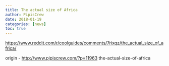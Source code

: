 ```yaml
---
title: The actual size of Africa
author: PipisCrew
date: 2018-01-19
categories: [news]
toc: true
---
```


https://www.reddit.com/r/coolguides/comments/7rixqz/the_actual_size_of_africa/

origin - http://www.pipiscrew.com/?p=11963 the-actual-size-of-africa